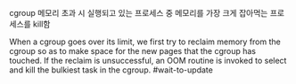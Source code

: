 cgroup 메모리 초과 시 실행되고 있는 프로세스 중 메모리를 가장 크게 잡아먹는 프로세스를 kill함

When a cgroup goes over its limit, we first try to reclaim memory from the cgroup so as to make space for the new pages that the cgroup has touched. If the reclaim is unsuccessful, an OOM routine is invoked to select and kill the bulkiest task in the cgroup.
#wait-to-update 